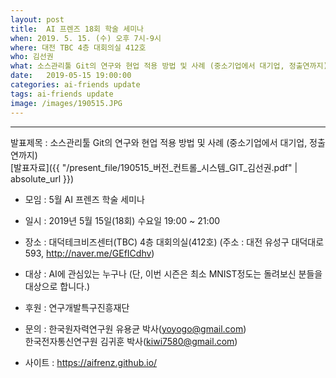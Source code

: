 ```yaml
---
layout: post
title:  AI 프렌즈 18회 학술 세미나
when: 2019. 5. 15. (수) 오후 7시-9시
where: 대전 TBC 4층 대회의실 412호
who: 김선권
what: 소스관리툴 Git의 연구와 현업 적용 방법 및 사례 (중소기업에서 대기업, 정출연까지)  
date:   2019-05-15 19:00:00
categories: ai-friends update
tags: ai-friends update
image: /images/190515.JPG
---
```

***  
발표제목 : 소스관리툴 Git의 연구와 현업 적용 방법 및 사례 (중소기업에서 대기업, 정출연까지)    
[발표자료]({{ "/present_file/190515_버전_컨트롤_시스템_GIT_김선권.pdf" | absolute_url }})  

- 모임 : 5월 AI 프렌즈 학술 세미나
- 일시 : 2019년 5월 15일(18회) 수요일 19:00 ~ 21:00
- 장소 : 대덕테크비즈센터(TBC) 4층 대회의실(412호)
             (주소 : 대전 유성구 대덕대로 593, http://naver.me/GEfICdhv)
- 대상 : AI에 관심있는 누구나
             (단, 이번 시즌은 최소 MNIST정도는 돌려보신 분들을 대상으로 합니다.)



- 후원 : 연구개발특구진흥재단  
- 문의 : 한국원자력연구원 유용균 박사(yoyogo@gmail.com)  
             한국전자통신연구원 김귀훈 박사(kiwi7580@gmail.com)  
- 사이트 : https://aifrenz.github.io/ 
